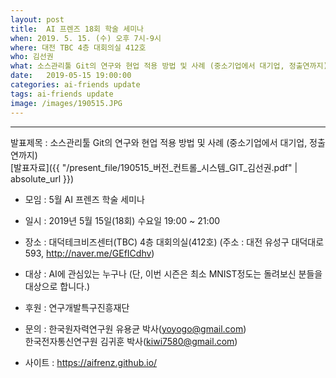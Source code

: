 ```yaml
---
layout: post
title:  AI 프렌즈 18회 학술 세미나
when: 2019. 5. 15. (수) 오후 7시-9시
where: 대전 TBC 4층 대회의실 412호
who: 김선권
what: 소스관리툴 Git의 연구와 현업 적용 방법 및 사례 (중소기업에서 대기업, 정출연까지)  
date:   2019-05-15 19:00:00
categories: ai-friends update
tags: ai-friends update
image: /images/190515.JPG
---
```

***  
발표제목 : 소스관리툴 Git의 연구와 현업 적용 방법 및 사례 (중소기업에서 대기업, 정출연까지)    
[발표자료]({{ "/present_file/190515_버전_컨트롤_시스템_GIT_김선권.pdf" | absolute_url }})  

- 모임 : 5월 AI 프렌즈 학술 세미나
- 일시 : 2019년 5월 15일(18회) 수요일 19:00 ~ 21:00
- 장소 : 대덕테크비즈센터(TBC) 4층 대회의실(412호)
             (주소 : 대전 유성구 대덕대로 593, http://naver.me/GEfICdhv)
- 대상 : AI에 관심있는 누구나
             (단, 이번 시즌은 최소 MNIST정도는 돌려보신 분들을 대상으로 합니다.)



- 후원 : 연구개발특구진흥재단  
- 문의 : 한국원자력연구원 유용균 박사(yoyogo@gmail.com)  
             한국전자통신연구원 김귀훈 박사(kiwi7580@gmail.com)  
- 사이트 : https://aifrenz.github.io/ 
